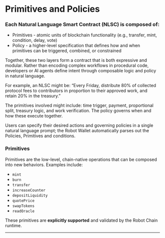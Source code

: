 # Primitives and Policies

### Each Natural Language Smart Contract (NLSC) is composed of:

- Primitives - atomic units of blockchain functionality (e.g., transfer, mint, condition, delay, vote)
- Policy - a higher-level specification that defines how and when primitives can be triggered, combined, or constrained

Together, these two layers form a contract that is both expressive and modular. Rather than encoding complex workflows in procedural code, developers or AI agents define intent through composable logic and policy in natural language.

For example, an NLSC might be:
“Every Friday, distribute 80% of collected protocol fees to contributors in proportion to their approved work, and retain 20% in the treasury.”

The primitives involved might include: time trigger, payment, proportional split, treasury logic, and work verification. The policy governs when and how these execute together.

Users can specify their desired actions and governing policies in a single natural language prompt; the Robot Wallet automatically parses out the Policies, Primitives and conditions.

### **Primitives**

Primitives are the low-level, chain-native operations that can be composed into new behaviors. Examples include:

- `mint`
- `burn`
- `transfer`
- `increaseCounter`
- `depositLiquidity`
- `quotePrice`
- `swapTokens`
- `readOracle`

These primitives are **explicitly supported** and validated by the Robot Chain runtime.

---